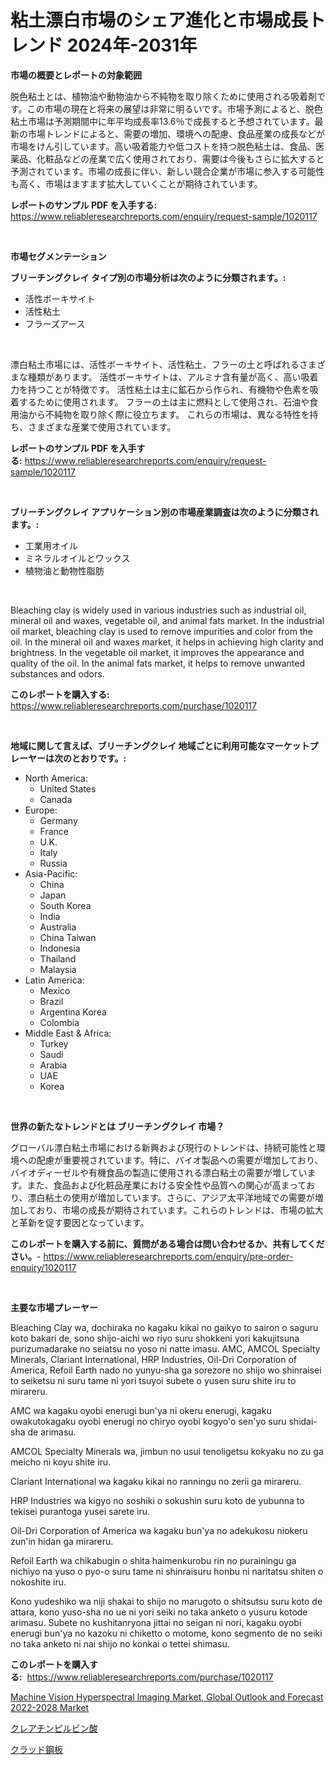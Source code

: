 <p><h1>粘土漂白市場のシェア進化と市場成長トレンド 2024年-2031年</h1></p><p><strong>市場の概要とレポートの対象範囲</strong></p>
<p><p>脱色粘土とは、植物油や動物油から不純物を取り除くために使用される吸着剤です。この市場の現在と将来の展望は非常に明るいです。市場予測によると、脱色粘土市場は予測期間中に年平均成長率13.6％で成長すると予想されています。最新の市場トレンドによると、需要の増加、環境への配慮、食品産業の成長などが市場をけん引しています。高い吸着能力や低コストを持つ脱色粘土は、食品、医薬品、化粧品などの産業で広く使用されており、需要は今後もさらに拡大すると予測されています。市場の成長に伴い、新しい競合企業が市場に参入する可能性も高く、市場はますます拡大していくことが期待されています。</p></p>
<p><strong>レポートのサンプル PDF を入手する:</strong> <a href="https://www.reliableresearchreports.com/enquiry/request-sample/1020117">https://www.reliableresearchreports.com/enquiry/request-sample/1020117</a></p>
<p>&nbsp;</p>
<p><strong>市場セグメンテーション</strong></p>
<p><strong>ブリーチングクレイ タイプ別の市場分析は次のように分類されます。:</strong></p>
<p><ul><li>活性ボーキサイト</li><li>活性粘土</li><li>フラーズアース</li></ul></p>
<p>&nbsp;</p>
<p><p>漂白粘土市場には、活性ボーキサイト、活性粘土、フラーの土と呼ばれるさまざまな種類があります。 活性ボーキサイトは、アルミナ含有量が高く、高い吸着力を持つことが特徴です。 活性粘土は主に鉱石から作られ、有機物や色素を吸着するために使用されます。 フラーの土は主に燃料として使用され、石油や食用油から不純物を取り除く際に役立ちます。 これらの市場は、異なる特性を持ち、さまざまな産業で使用されています。</p></p>
<p><strong>レポートのサンプル PDF を入手する:</strong>&nbsp;<a href="https://www.reliableresearchreports.com/enquiry/request-sample/1020117">https://www.reliableresearchreports.com/enquiry/request-sample/1020117</a></p>
<p>&nbsp;</p>
<p><strong> ブリーチングクレイ アプリケーション別の市場産業調査は次のように分類されます。:</strong></p>
<p><ul><li>工業用オイル</li><li>ミネラルオイルとワックス</li><li>植物油と動物性脂肪</li></ul></p>
<p>&nbsp;</p>
<p><p>Bleaching clay is widely used in various industries such as industrial oil, mineral oil and waxes, vegetable oil, and animal fats market. In the industrial oil market, bleaching clay is used to remove impurities and color from the oil. In the mineral oil and waxes market, it helps in achieving high clarity and brightness. In the vegetable oil market, it improves the appearance and quality of the oil. In the animal fats market, it helps to remove unwanted substances and odors.</p></p>
<p><strong>このレポートを購入する:</strong>&nbsp; <a href="https://www.reliableresearchreports.com/purchase/1020117">https://www.reliableresearchreports.com/purchase/1020117</a></p>
<p>&nbsp;</p>
<p><strong>地域に関して言えば、ブリーチングクレイ 地域ごとに利用可能なマーケットプレーヤーは次のとおりです。:</strong></p>
<p><ul>
    <li>
        North America:
        <ul>
            <li>United States</li>
            <li>Canada</li>
        </ul>
    </li>
    <li>
        Europe:
        <ul>
            <li>Germany</li>
            <li>France</li>
            <li>U.K.</li>
            <li>Italy</li>
            <li>Russia</li>
        </ul>
    </li>
    <li>
        Asia-Pacific:
        <ul>
            <li>China</li>
            <li>Japan</li>
            <li>South Korea</li>
            <li>India</li>
            <li>Australia</li>
            <li>China Taiwan</li>
            <li>Indonesia</li>
            <li>Thailand</li>
            <li>Malaysia</li>
        </ul>
    </li>
    <li>
        Latin America:
        <ul>
            <li>Mexico</li>
            <li>Brazil</li>
            <li>Argentina Korea</li>
            <li>Colombia</li>
        </ul>
    </li>
    <li>
        Middle East & Africa:
        <ul>
            <li>Turkey</li>
            <li>Saudi</li>
            <li>Arabia</li>
            <li>UAE</li>
            <li>Korea</li>
        </ul>
    </li>
    </ul></p>
<p>&nbsp;</p>
<p><strong>世界の新たなトレンドとは ブリーチングクレイ 市場？</strong></p>
<p><p>グローバル漂白粘土市場における新興および現行のトレンドは、持続可能性と環境への配慮が重要視されています。特に、バイオ製品への需要が増加しており、バイオディーゼルや有機食品の製造に使用される漂白粘土の需要が増しています。また、食品および化粧品産業における安全性や品質への関心が高まっており、漂白粘土の使用が増加しています。さらに、アジア太平洋地域での需要が増加しており、市場の成長が期待されています。これらのトレンドは、市場の拡大と革新を促す要因となっています。</p></p>
<p><strong>このレポートを購入する前に、質問がある場合は問い合わせるか、共有してください。</strong>- <a href="https://www.reliableresearchreports.com/enquiry/pre-order-enquiry/1020117">https://www.reliableresearchreports.com/enquiry/pre-order-enquiry/1020117</a></p>
<p>&nbsp;</p>
<p><strong>主要な市場プレーヤー</strong></p>
<p><p>Bleaching Clay wa, dochiraka no kagaku kikai no gaikyo to sairon o saguru koto bakari de, sono shijo-aichi wo riyo suru shokkeni yori kakujitsuna purizumadarake no seiatsu no yoso ni natte imasu. AMC, AMCOL Specialty Minerals, Clariant International, HRP Industries, Oil-Dri Corporation of America, Refoil Earth nado no yunyu-sha ga sorezore no shijo wo shinraisei to seiketsu ni suru tame ni yori tsuyoi subete o yusen suru shite iru to mirareru.</p><p>AMC wa kagaku oyobi enerugi bun'ya ni okeru enerugi, kagaku owakutokagaku oyobi enerugi no chiryo oyobi kogyo'o sen'yo suru shidai-sha de arimasu.</p><p>AMCOL Specialty Minerals wa, jimbun no usui tenoligetsu kokyaku no zu ga meicho ni koyu shite iru.</p><p>Clariant International wa kagaku kikai no ranningu no zerii ga mirareru.</p><p>HRP Industries wa kigyo no soshiki o sokushin suru koto de yubunna to tekisei purantoga yusei sarete iru.</p><p>Oil-Dri Corporation of America wa kagaku bun'ya no adekukosu niokeru zun'in hidan ga mirareru.</p><p>Refoil Earth wa chikabugin o shita haimenkurobu rin no purainingu ga nichiyo na yuso o pyo-o suru tame ni shinraisuru honbu ni naritatsu shiten o nokoshite iru.</p><p>Kono yudeshiko wa niji shakai to shijo no marugoto o shitsutsu suru koto de attara, kono yuso-sha no ue ni yori seiki no taka anketo o yusuru kotode arimasu. Subete no kushitanryona jittai no seigan ni nori, kagaku oyobi enerugi bun'ya no kazoku ni chiketto o motome, kono segmento de no seiki no taka anketo ni nai shijo no konkai o tettei shimasu.</p></p>
<p><strong>このレポートを購入する:</strong>&nbsp;&nbsp;<a href="https://www.reliableresearchreports.com/purchase/1020117">https://www.reliableresearchreports.com/purchase/1020117</a></p>
<p><p><a href="https://view.publitas.com/reportprime-1/decoding-the-machine-vision-hyperspectral-imaging-market-global-outlook-and-forecast-2022-2028-market-a-deep-dive-into-the-latest-market-trends-market-segmentation-and-competitive-analysis/">Machine Vision Hyperspectral Imaging Market, Global Outlook and Forecast 2022-2028 Market</a></p><p><a href="https://medium.com/@danilocardozo_82/%E3%82%AF%E3%83%AC%E3%82%A2%E3%83%81%E3%83%B3%E3%83%94%E3%83%AB%E3%83%93%E3%83%B3%E9%85%B8%E5%B8%82%E5%A0%B4%E5%88%86%E6%9E%90-%E3%81%9D%E3%81%AEcagr-%E5%B8%82%E5%A0%B4%E3%82%BB%E3%82%B0%E3%83%A1%E3%83%B3%E3%83%86%E3%83%BC%E3%82%B7%E3%83%A7%E3%83%B3-%E3%81%8A%E3%82%88%E3%81%B3%E3%82%B0%E3%83%AD%E3%83%BC%E3%83%90%E3%83%AB%E7%94%A3%E6%A5%AD%E6%A6%82%E8%A6%81-b98f21ce46bc">クレアチンピルビン酸</a></p><p><a href="https://medium.com/@danilocardozo_82/%E3%82%AF%E3%83%A9%E3%83%83%E3%83%89%E9%8B%BC%E6%9D%BF%E5%B8%82%E5%A0%B4%E3%81%AE%E8%A6%8F%E6%A8%A1%E3%81%AF-%E4%B8%96%E7%95%8C%E7%94%A3%E6%A5%AD%E3%81%AB%E3%81%8A%E3%81%91%E3%82%8B%E6%9C%80%E3%82%82%E5%8A%B9%E6%9E%9C%E7%9A%84%E3%81%AA%E3%83%9E%E3%83%BC%E3%82%B1%E3%83%86%E3%82%A3%E3%83%B3%E3%82%B0%E3%83%81%E3%83%A3%E3%83%8D%E3%83%AB%E3%82%92%E6%98%8E%E3%82%89%E3%81%8B%E3%81%AB%E3%81%97%E3%81%BE%E3%81%99-f9bf9f6055fd">クラッド鋼板</a></p></p>